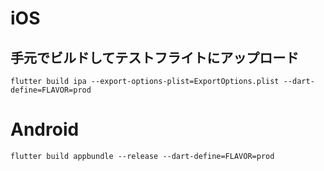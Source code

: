 # iOS

## 手元でビルドしてテストフライトにアップロード

```
flutter build ipa --export-options-plist=ExportOptions.plist --dart-define=FLAVOR=prod
```

# Android

```
flutter build appbundle --release --dart-define=FLAVOR=prod
```
